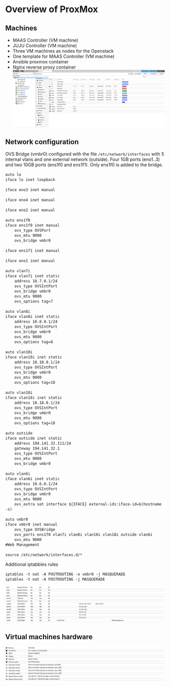 # Overview of ProxMox

## Machines
- MAAS Controller (VM machine)
- JUJU Controller (VM machine)
- Three VM machines as nodes for the Openstack
- One template for MAAS Controller (VM machine)
- Ansible proxmox container
- Nginx reverse proxy container
![](/scripts/images/pmx.png)
## Network configuration
OVS Bridge (vmbr0) configured with the file ```/etc/network/interfaces``` with 5 internal vlans and one external network (outside).
Four 1GB ports (eno1..3) and two 10GB ports (ens1f0 and ens1f1). Only ens1f0 is added to the bridge.
```
auto lo
iface lo inet loopback

iface eno3 inet manual

iface eno4 inet manual

iface eno2 inet manual

auto ens1f0
iface ens1f0 inet manual
	ovs_type OVSPort
	ovs_mtu 9000
	ovs_bridge vmbr0

iface ens1f1 inet manual

iface eno1 inet manual

auto vlan7i
iface vlan7i inet static
	address 10.7.0.1/24
	ovs_type OVSIntPort
	ovs_bridge vmbr0
	ovs_mtu 9000
	ovs_options tag=7

auto vlan8i
iface vlan8i inet static
	address 10.8.0.1/24
	ovs_type OVSIntPort
	ovs_bridge vmbr0
	ovs_mtu 9000
	ovs_options tag=8

auto vlan10i
iface vlan10i inet static
	address 10.10.0.1/24
	ovs_type OVSIntPort
	ovs_bridge vmbr0
	ovs_mtu 9000
	ovs_options tag=10

auto vlan18i
iface vlan18i inet static
	address 10.18.0.1/24
	ovs_type OVSIntPort
	ovs_bridge vmbr0
	ovs_mtu 9000
	ovs_options tag=18

auto outside
iface outside inet static
	address 194.141.32.111/24
	gateway 194.141.32.1
	ovs_type OVSIntPort
	ovs_mtu 9000
	ovs_bridge vmbr0

auto vlan6i
iface vlan6i inet static
	address 10.6.0.1/24
	ovs_type OVSIntPort
	ovs_bridge vmbr0
	ovs_mtu 9000
	ovs_extra set interface ${IFACE} external-ids:iface-id=$(hostname -s)

auto vmbr0
iface vmbr0 inet manual
	ovs_type OVSBridge
	ovs_ports ens1f0 vlan7i vlan8i vlan10i vlan18i outside vlan6i
	ovs_mtu 9000
#Web Management

source /etc/network/interfaces.d/*
```
Additional iptabbles rules
```
iptables -t nat -A POSTROUTING -o vmbr0 -j MASQUERADE
iptables -t nat -A POSTROUTING -j MASQUERADE
```
![](/scripts/images/pmx_network.png)
## Virtual machines hardware
![](/scripts/images/pmx_hardware.png)

